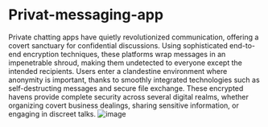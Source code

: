 # Privat-messaging-app

Private chatting apps have quietly revolutionized communication, offering a covert sanctuary for confidential discussions. Using sophisticated end-to-end encryption techniques, these platforms wrap messages in an impenetrable shroud, making them undetected to everyone except the intended recipients. 
Users enter a clandestine environment where anonymity is important, thanks to smoothly integrated technologies such as self-destructing messages and secure file exchange. These encrypted havens provide complete security across several digital realms, whether organizing covert business dealings, sharing sensitive information, or engaging in discreet talks.
![image](https://github.com/Pashost/Privat-messaging-app/assets/113245524/b3cdad30-e4b1-476d-8e22-fc68f01622fb)
